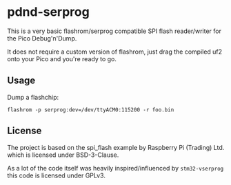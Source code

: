 # pdnd-serprog

This is a very basic flashrom/serprog compatible SPI flash reader/writer for the
Pico Debug'n'Dump.

It does not require a custom version of flashrom, just drag the compiled uf2 onto your Pico and you're ready to go.

## Usage

Dump a flashchip:

```
flashrom -p serprog:dev=/dev/ttyACM0:115200 -r foo.bin
```

## License

The project is based on the spi_flash example by Raspberry Pi (Trading) Ltd. which is licensed under BSD-3-Clause.

As a lot of the code itself was heavily inspired/influenced by `stm32-vserprog` this code is licensed under GPLv3.

